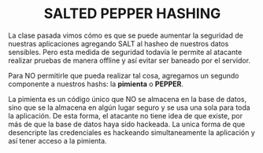 <h1 align="center"> SALTED PEPPER HASHING </h1>

La clase pasada vimos cómo es que se puede aumentar la seguridad de nuestras aplicaciones agregando SALT al hasheo de nuestros datos sensibles. Pero esta medida de seguridad todavía le permite al atacante realizar pruebas de manera offline y así evitar ser baneado por el servidor.

Para NO permitirle que pueda realizar tal cosa, agregamos un segundo componente a nuestros hashs: la **pimienta** o **PEPPER**.

La pimienta es un código único que NO se almacena en la base de datos, sino que se la almacena en algún lugar seguro y se usa una sola para toda la aplicación. De esta forma, el atacante no tiene idea de que existe, por más de que la base de datos haya sido hackeada. La unica forma de que desencripte las credenciales es hackeando simultaneamente la aplicación y así tener acceso a la pimienta.